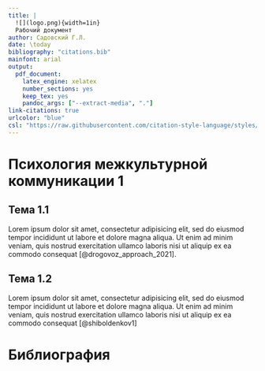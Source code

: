 ```yaml
---
title: |
  ![](logo.png){width=1in}  
  Рабочий документ
author: Садовский Г.Л.
date: \today
bibliography: "citations.bib"
mainfont: arial
output:
  pdf_document:
    latex_engine: xelatex
    number_sections: yes
    keep_tex: yes
    pandoc_args: ["--extract-media", "."]
link-citations: true
urlcolor: "blue"
csl: "https://raw.githubusercontent.com/citation-style-language/styles/master/gost-r-7-0-5-2008-numeric.csl"
---
```

# Психология межкультурной коммуникации 1

## Тема 1.1

Lorem ipsum dolor sit amet, consectetur adipisicing elit, sed do eiusmod tempor incididunt ut labore et dolore magna aliqua. Ut enim ad minim veniam, quis nostrud exercitation ullamco laboris nisi ut aliquip ex ea commodo consequat [@drogovoz_approach_2021].

## Тема 1.2

Lorem ipsum dolor sit amet, consectetur adipisicing elit, sed do eiusmod tempor incididunt ut labore et dolore magna aliqua. Ut enim ad minim veniam, quis nostrud exercitation ullamco laboris nisi ut aliquip ex ea commodo consequat [@shiboldenkov1]

# Библиография


